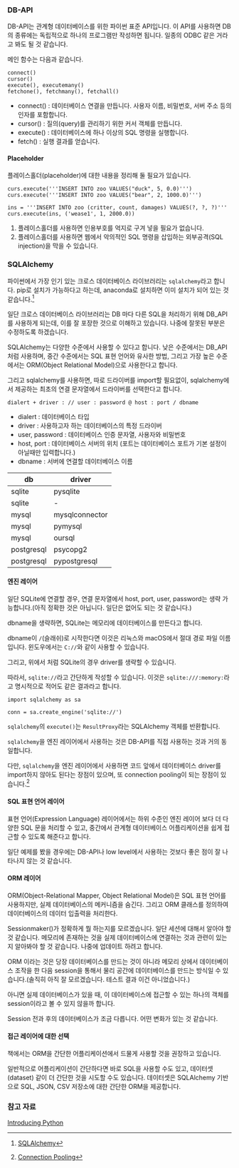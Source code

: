 ### DB-API

DB-API는 관계형 데이터베이스를 위한 파이썬 표준 API입니다. 이 API를 사용하면 DB의 종류에는 독립적으로 하나의 프로그램만 작성하면 됩니다. 일종의 ODBC 같은 거라고 봐도 될 것 같습니다.

메인 함수는 다음과 같습니다. 

```
connect()
cursor()
execute(), executemany()
fetchone(), fetchmany(), fetchall()

```

* connect() : 데이터베이스 연결을 만듭니다. 사용자 이름, 비밀번호, 서버 주소 등의 인자를 포함합니다.
* cursor() : 질의(query)를 관리하기 위한 커서 객체를 만듭니다.
* execute() : 데이터베이스에 하나 이상의 SQL 명령을 실행합니다.
* fetch() : 실행 결과를 얻습니다. 

#### Placeholder

플레이스홀더(placeholder)에 대한 내용을 정리해 둘 필요가 있습니다. 

```
curs.execute('''INSERT INTO zoo VALUES("duck", 5, 0.0)''')
curs.execute('''INSERT INTO zoo VALUES("bear", 2, 1000.0)''')

ins = '''INSERT INTO zoo (critter, count, damages) VALUES(?, ?, ?)'''
curs.execute(ins, ('wease1', 1, 2000.0))
```

1. 플레이스홀더를 사용하면 인용부호를 억지로 구겨 넣을 필요가 없습니다. 
2. 플레이스홀더를 사용하면 웹에서 악의적인 SQL 명령을 삽입하는 외부공격(SQL injection)을 막을 수 있습니다.

### SQLAlchemy

파이썬에서 가장 인기 있는 크로스 데이터베이스 라이브러리는 `sqlalchemy`라고 합니다. pip로 설치가 가능하다고 하는데, anaconda로 설치하면 이미 설치가 되어 있는 것 같습니다.[^SQLAlchemy]

일단 크로스 데이터베이스 라이브러리는 DB 마다 다른 SQL을 처리하기 위해 DB_API를 사용하게 되는데, 이를 잘 포장한 것으로 이해하고 있습니다. 나중에 잘못된 부분은 수정하도록 하겠습니다.

SQLAlchemy는 다양한 수준에서 사용할 수 있다고 합니다. 낮은 수준에서는 DB_API 처럼 사용하며, 중간 수준에서는 SQL 표현 언어와 유사한 방법, 그리고 가장 높은 수준에서는 ORM(Object Relational Model)으로 사용한다고 합니다.

그리고 sqlalchemy를 사용하면, 따로 드라이버를 import할 필요없이, sqlalchemy에서 제공하는 최초의 연결 문자열에서 드라이버를 선택한다고 합니다. 

```
dialert + driver : // user : password @ host : port / dbname
```

* dialert : 데이터베이스 타입
* driver : 사용하고자 하는 데이터베이스의 특정 드라이버
* user, password : 데이터베이스 인증 문자열, 사용자와 비밀번호
* host, port : 데이터베이스 서버의 위치 (포트는 데이터베이스 포트가 기본 설정이 아닐때만 입력합니다.)
* dbname : 서버에 연결할 데이터베이스 이름

db | driver
---|---
sqlite | pysqlite
sqlite | -
mysql | mysqlconnector
mysql | pymysql
mysql | oursql
postgresql | psycopg2
postgresql | pypostgresql

#### 엔진 레이어

일단 SQLite에 연결할 경우, 연결 문자열에서 host, port, user, password는 생략 가능합니다.(아직 정확한 것은 아닙니다. 일단은 없어도 되는 것 같습니다.)

dbname을 생략하면, SQLite는 메모리에 데이터베이스를 만든다고 합니다.

dbname이 `/`(슬래쉬)로 시작한다면 이것은 리눅스와 macOS에서 절대 경로 파일 이름입니다. 윈도우에서는 `C://`와 같이 사용할 수 있습니다. 

그리고, 위에서 처럼 SQLite의 경우 driver를 생략할 수 있습니다.

따라서, `sqlite://`라고 간단하게 작성할 수 있습니다. 이것은 `sqlite:///:memory:`라고 명시적으로 적어도 같은 결과라고 합니다.

```
import sqlalchemy as sa

conn = sa.create_engine('sqlite://')
```

`sqlalchemy`의 `execute()`는 `ResultProxy`라는 SQLAlchemy 객체를 반환합니다.

`sqlalchemy`을 엔진 레이어에서 사용하는 것은 DB-API를 직접 사용하는 것과 거의 동일합니다. 

다만, `sqlalchemy`을 엔진 레이어에서 사용하면 코드 앞에서 데이터베이스 driver를 import하지 않아도 된다는 장점이 있으며, 또 connection pooling이 되는 장점이 있습니다.[^ConnectionPooling]

#### SQL 표현 언어 레이어

표현 언어(Expression Language) 레이어에서는 하위 수준인 엔진 레이어 보다 더 다양한 SQL 문을 처리할 수 있고, 중간에서 관계형 데이터베이스 어플리케이션을 쉽게 접근할 수 있도록 해준다고 합니다. 

일단 예제를 봤을 경우에는 DB-API나 low level에서 사용하는 것보다 좋은 점이 잘 나타나지 않는 것 같습니다. 

#### ORM 레이어

ORM(Object-Relational Mapper, Object Relational Model)은 SQL 표현 언어를 사용하지만, 실제 데이터베이스의 메커니즘을 숨긴다. 그리고 ORM 클래스를 정의하여 데이터베이스의 데이터 입출력을 처리한다.

Sessionmaker()가 정확하게 뭘 하는지를 모르겠습니다. 일단 세션에 대해서 알아야 할 것 같습니다. 메모리에 존재하는 것을 실제 데이터베이스에 연결하는 것과 관련이 있는지 알아봐야 할 것 같습니다. 나중에 업데이트 하려고 합니다. 

ORM 이라는 것은 당장 데이터베이스를 만드는 것이 아니라 메모리 상에서 데이터베이스 조작을 한 다음 session을 통해서 물리 공간에 데이터베이스를 만드는 방식일 수 있습니다.(솔직히 아직 잘 모르겠습니다. 테스트 결과 이건 아니었습니다.) 

아니면 실제 데이터베이스가 있을 때, 이 데이터베이스에 접근할 수 있는 하나의 객체를 session이라고 볼 수 있지 않을까 합니다. 

Session 전과 후의 데이터베이스가 조금 다릅니다. 어떤 변화가 있는 것 같습니다. 

#### 접근 레이어에 대한 선택

책에서는 ORM을 간단한 어플리케이션에서 드물게 사용할 것을 권장하고 있습니다. 

일반적으로 어플리케이션이 간단하다면 바로 SQL을 사용할 수도 있고, 데이터셋(dataset) 같이 더 간단한 것을 시도할 수도 있습니다. 데이터셋은 SQLAlchemy 기반으로 SQL, JSON, CSV 저장소에 대한 간단한 ORM을 제공합니다. 

### 참고 자료

[Introducing Python]()

[^SQLAlchemy]: [SQLAlchemy](http://www.sqlalchemy.org)

[^ConnectionPooling]: [Connection Pooling](http://docs.sqlalchemy.org/en/latest/core/pooling.html)